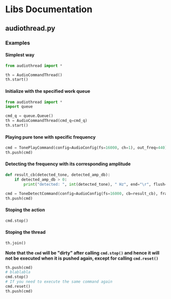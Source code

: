# Libs Documentation
## audiothread.py

### Examples
#### Simplest way
```python
from audiothread import *

th = AudioCommandThread()
th.start()
```
#### Initialize with the specified work queue
```python
from audiothread import *
import queue

cmd_q = queue.Queue()
th = AudioCommandThread(cmd_q=cmd_q)
th.start()
```
#### Playing pure tone with specific frequency
```python
cmd = TonePlayCommand(config=AudioConfig(fs=16000, ch=1), out_freq=440)
th.push(cmd)
```
#### Detecting the frequency with its corresponding amplitude
```python
def result_cb(detected_tone, detected_amp_db):
    if detected_amp_db > 0:
        print("detected: ", int(detected_tone), " Hz", end="\r", flush=True)

cmd = ToneDetectCommand(config=AudioConfig(fs=16000, cb=result_cb), framemillis=100, nfft=4096)
th.push(cmd)
```
#### Stoping the action
```python
cmd.stop()
```
#### Stoping the thread
```python
th.join()
```
**Note that the `cmd` will be "dirty" after calling `cmd.stop()` and hence it will not be executed when it is pushed again, except for calling `cmd.reset()`**
```python
th.push(cmd)
# blablabla
cmd.stop()
# If you need to execute the same command again
cmd.reset()
th.push(cmd)
```